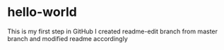 # hello-world
This is my first step in GitHub
I created readme-edit branch from master branch and modified readme accordingly

